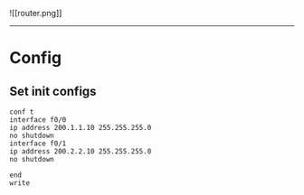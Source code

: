 ![[router.png]]

---

# Config

## Set init configs
```
conf t
interface f0/0
ip address 200.1.1.10 255.255.255.0
no shutdown
interface f0/1
ip address 200.2.2.10 255.255.255.0 
no shutdown

end
write
```